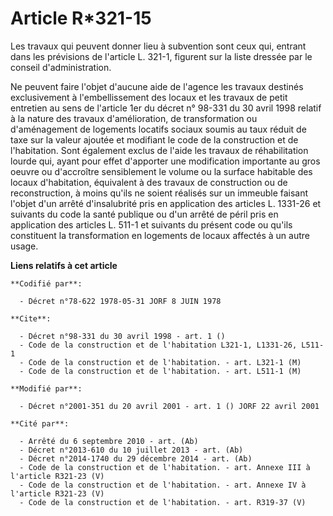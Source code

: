 # Article R*321-15

Les travaux qui peuvent donner lieu à subvention sont ceux qui, entrant dans les prévisions de l'article L. 321-1, figurent
sur la liste dressée par le conseil d'administration.

Ne peuvent faire l'objet d'aucune aide de l'agence les travaux destinés exclusivement à l'embellissement des locaux et les
travaux de petit entretien au sens de l'article 1er du décret n° 98-331 du 30 avril 1998 relatif à la nature des travaux
d'amélioration, de transformation ou d'aménagement de logements locatifs sociaux soumis au taux réduit de taxe sur la valeur
ajoutée et modifiant le code de la construction et de l'habitation. Sont également exclus de l'aide les travaux de
réhabilitation lourde qui, ayant pour effet d'apporter une modification importante au gros oeuvre ou d'accroître sensiblement
le volume ou la surface habitable des locaux d'habitation, équivalent à des travaux de construction ou de reconstruction, à
moins qu'ils ne soient réalisés sur un immeuble faisant l'objet d'un arrêté d'insalubrité pris en application des articles L.
1331-26 et suivants du code la santé publique ou d'un arrêté de péril pris en application des articles L. 511-1 et suivants
du présent code ou qu'ils constituent la transformation en logements de locaux affectés à un autre usage.

**Liens relatifs à cet article**

	**Codifié par**:

	  - Décret n°78-622 1978-05-31 JORF 8 JUIN 1978

	**Cite**:

	  - Décret n°98-331 du 30 avril 1998 - art. 1 ()
	  - Code de la construction et de l'habitation L321-1, L1331-26, L511-1
	  - Code de la construction et de l'habitation. - art. L321-1 (M)
	  - Code de la construction et de l'habitation. - art. L511-1 (M)

	**Modifié par**:

	  - Décret n°2001-351 du 20 avril 2001 - art. 1 () JORF 22 avril 2001

	**Cité par**:

	  - Arrêté du 6 septembre 2010 - art. (Ab)
	  - Décret n°2013-610 du 10 juillet 2013 - art. (Ab)
	  - Décret n°2014-1740 du 29 décembre 2014 - art. (Ab)
	  - Code de la construction et de l'habitation. - art. Annexe III à l'article R321-23 (V)
	  - Code de la construction et de l'habitation. - art. Annexe IV à l'article R321-23 (V)
	  - Code de la construction et de l'habitation. - art. R319-37 (V)
